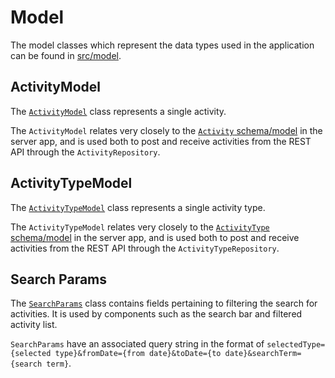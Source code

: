 # Model

The model classes which represent the data types used in the application can be found in [src/model](../src/model).

## ActivityModel

The [`ActivityModel`](../src/model/ActivityModel.js) class represents a single activity.

The `ActivityModel` relates very closely to the [`Activity` schema/model](../../server/src/model/Activity.js) in the server app, and is used both to post and receive activities from the REST API through the `ActivityRepository`.

## ActivityTypeModel

The [`ActivityTypeModel`](../src/model/ActivityTypeModel.js) class represents a single activity type.

The `ActivityTypeModel` relates very closely to the [`ActivityType` schema/model](../../server/src/model/ActivityType.js) in the server app, and is used both to post and receive activities from the REST API through the `ActivityTypeRepository`.

## Search Params

The [`SearchParams`](../src/model/SearchParams.js) class contains fields pertaining
to filtering the search for activities. It is used by components such as the search
bar and filtered activity list.

`SearchParams` have an associated query string in the format of
`selectedType={selected type}&fromDate={from date}&toDate={to date}&searchTerm={search term}`.
